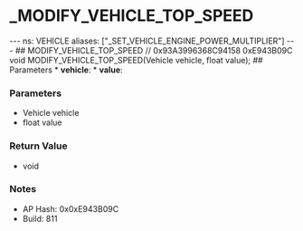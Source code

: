 # _MODIFY_VEHICLE_TOP_SPEED

--- ns: VEHICLE aliases: ["_SET_VEHICLE_ENGINE_POWER_MULTIPLIER"] --- ## MODIFY_VEHICLE_TOP_SPEED  // 0x93A3996368C94158 0xE943B09C void MODIFY_VEHICLE_TOP_SPEED(Vehicle vehicle, float value);  ## Parameters * **vehicle**: * **value**:

### Parameters
* Vehicle vehicle
* float value

### Return Value
* void

### Notes
* AP Hash: 0x0xE943B09C
* Build: 811

